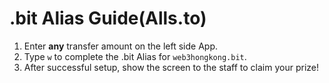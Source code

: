 # .bit Alias Guide(Alls.to)

1. Enter **any** transfer amount on the left side App.
2. Type `w` to complete the .bit Alias for `web3hongkong.bit`.
3. After successful setup, show the screen to the staff to claim your prize!
